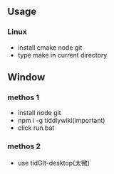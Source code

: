 ## Usage
### Linux
* install cmake node git
* type make in current directory

## Window
### methos 1
* install node git
* npm i -g tiddlywiki(important)
* click run.bat
### methos 2
* use tidGIt-desktop(太微)
